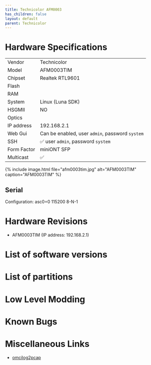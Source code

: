```yaml
---
title: Technicolor AFM0003
has_children: false
layout: default
parent: Technicolor
---
```


# Hardware Specifications

|             |                                                 |
| ----------- | ----------------------------------------------- |
| Vendor      | Technicolor                                     |
| Model       | AFM0003TIM                                      |
| Chipset     | Realtek RTL9601                                 |
| Flash       |                                                 |
| RAM         |                                                 |
| System      | Linux (Luna SDK)                                |
| HSGMII      | NO                                              |
| Optics      |                                                 |
| IP address  | 192.168.2.1                                     |
| Web Gui     | Can be enabled, user `admin`, password `system` |
| SSH         | ✅ user `admin`, password `system`              |
| Form Factor | miniONT SFP                                     |
| Multicast   | ✅                                             |

{% include image.html file="afm0003tim.jpg" alt="AFM0003TIM" caption="AFM0003TIM" %}

## Serial

Configuration: asc0=0 115200 8-N-1

# Hardware Revisions

- AFM0003TIM (IP address: 192.168.2.1)
 
# List of software versions
 
# List of partitions 

# Low Level Modding

# Known Bugs

# Miscellaneous Links

- [omcilog2pcap](https://github.com/ADeltaX/omcilog2pcap)
